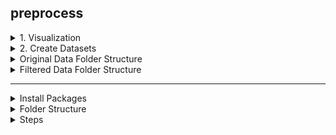 ## preprocess


<details><summary>1. Visualization</summary>

```bash
$ python visualCheck.py
```

</details>


<details><summary>2. Create Datasets</summary>

### version 1 (whole image as bounding box)

```bash
$ python splitdata.py
```

- output: ../../datasets/data_v1/ (.pts)

```bash
$ python pts2yolo.py 
```

- output: ../../datasets/data_v1/labels/ (.txt)


### version 2 (approximate bounding box with +- 20 pixels)

```bash
$ python splitdata.py
```

- output: ../../datasets/data_v1/ (.pts)

```bash
$ python pts2yolo_v2.py 
```

- output: ../../datasets/data_v1/labels/ (.txt)


### version 3

```bash
$ python splitdata_yolo.py
```

- output: ../../datasets/data_v2/ (.txt)


### version 4

```bash
$ python duplicateCheck.py
```

- output: ../../datasets/ivslab_facial_train_filtered/
- output: ../../datasets/ivslab_facial_train_filtered_details/



</details>




<details><summary>Original Data Folder Structure</summary>

```
ivslab_facial_train/
├── 300W/
    ├── images/
        └── .png
    └── labels/
        └── .pts
├── afw/
    ├── images/
    └── labels/
├── helen/
    ├── images/
    └── labels/
├── ibug/
    ├── images/
    └── labels/
└── IFPW/
    ├── images/
    └── labels/
```

</details>


<details><summary>Filtered Data Folder Structure</summary>

```
ivslab_facial_train_filtered/
├── 300W/
    ├── images/
    └── labels/
├── afw/
    ├── images/
    └── labels/
├── helen/
    ├── images/
    └── labels/
├── ibug/
    ├── images/
    └── labels/
└── IFPW/
    ├── images/
    └── labels/
```

</details>

---

<details><summary>Install Packages</summary>

```
$ pip install pyarrow
$ pip install scikit-learn
```

</details>


<details><summary>Folder Structure</summary>

```
preprocess/
├── visualCheck.py
├── visualCheck_filtered.py
├── splitdata.py
├── splitdata_v2.py
├── splitdata_yolo.py
├── duplicateCheck.py
├── pts2yolo.py
└── pts2yolo_v2.py
```

</details>


<details><summary>Steps</summary>

0. visualCheck.py

- data: 3549 / 888 (v1-v3)
- data_filtered: 3249 / 813 (v4)

### v1

1. splitdata.py
2. pts2yolo.py (whole image as bounding box)

### v2

1. splitdata.py
2. pts2yolo_v2.py (+- 20 pixels)

### v3

1. splitdata_yolo.py

### v4

1. duplicateCheck.py
2. splitdata_v2.py

train conf: 0.5
nms: 0.3

</details>



